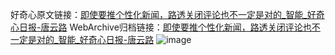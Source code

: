 好奇心原文链接：[即使要推个性化新闻，路透关闭评论也不一定是对的_智能_好奇心日报-唐云路](https://www.qdaily.com/articles/3480.html)
WebArchive归档链接：[即使要推个性化新闻，路透关闭评论也不一定是对的_智能_好奇心日报-唐云路](http://web.archive.org/web/20190623152313/https://www.qdaily.com/articles/3480.html)
![image](http://ww3.sinaimg.cn/large/007d5XDply1g3vb2xjkhsj30u031n7wh)